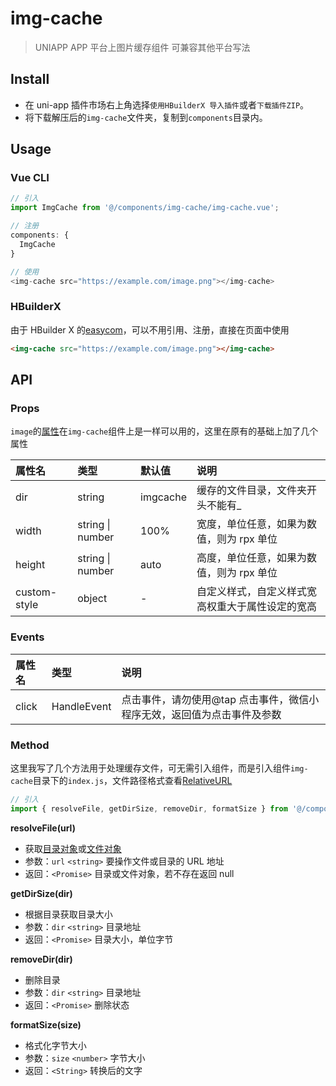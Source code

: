 # img-cache

> UNIAPP APP 平台上图片缓存组件
> 可兼容其他平台写法

## Install

- 在 uni-app 插件市场右上角选择`使用HBuilderX 导入插件`或者`下载插件ZIP`。
- 将下载解压后的`img-cache`文件夹，复制到`components`目录内。

## Usage

### Vue CLI

```Javascript
// 引入
import ImgCache from '@/components/img-cache/img-cache.vue';

// 注册
components: {
  ImgCache
}

// 使用
<img-cache src="https://example.com/image.png"></img-cache>
```

### HBuilderX

由于 HBuilder X 的[easycom](https://uniapp.dcloud.io/collocation/pages?id=easycom)，可以不用引用、注册，直接在页面中使用

```HTML
<img-cache src="https://example.com/image.png"></img-cache>
```

## API

### Props

`image`的[属性](https://uniapp.dcloud.io/component/image)在`img-cache`组件上是一样可以用的，这里在原有的基础上加了几个属性

| 属性名       | 类型             | 默认值   | 说明                                             |
| :----------- | :--------------- | :------- | :----------------------------------------------- |
| dir          | string           | imgcache | 缓存的文件目录，文件夹开头不能有\_               |
| width        | string \| number | 100%     | 宽度，单位任意，如果为数值，则为 rpx 单位        |
| height       | string \| number | auto     | 高度，单位任意，如果为数值，则为 rpx 单位        |
| custom-style | object           | -        | 自定义样式，自定义样式宽高权重大于属性设定的宽高 |

### Events

| 属性名 | 类型        | 说明                                                                    |
| :----- | :---------- | :---------------------------------------------------------------------- |
| click  | HandleEvent | 点击事件，请勿使用@tap 点击事件，微信小程序无效，返回值为点击事件及参数 |

### Method

这里我写了几个方法用于处理缓存文件，可无需引入组件，而是引入组件`img-cache`目录下的`index.js`，文件路径格式查看[RelativeURL](http://www.html5plus.org/doc/zh_cn/io.html#plus.io.RelativeURL)

```Javascript
// 引入
import { resolveFile, getDirSize, removeDir, formatSize } from '@/components/img-cache';
```

**resolveFile(url)**

- 获取[目录对象](http://www.html5plus.org/doc/zh_cn/io.html#plus.io.DirectoryEntry)或[文件对象](http://www.html5plus.org/doc/zh_cn/io.html#plus.io.FileEntry)
- 参数：`url` `<string>` 要操作文件或目录的 URL 地址
- 返回：`<Promise>` 目录或文件对象，若不存在返回 null

**getDirSize(dir)**

- 根据目录获取目录大小
- 参数：`dir` `<string>` 目录地址
- 返回：`<Promise>` 目录大小，单位字节

**removeDir(dir)**

- 删除目录
- 参数：`dir` `<string>` 目录地址
- 返回：`<Promise>` 删除状态

**formatSize(size)**

- 格式化字节大小
- 参数：`size` `<number>` 字节大小
- 返回：`<String>` 转换后的文字
